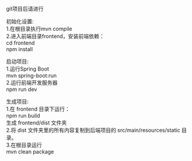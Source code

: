 git项目后请进行<br>



初始化设置:<br>
1.在根目录执行mvn compile<br>
2.进入前端目录frontend，安装前端依赖：<br>
cd frontend<br>
npm install<br>



启动项目:<br>
1.运行Spring Boot<br>
mvn spring-boot:run<br>
2.运行前端开发服务器<br>
npm run dev<br>



生成项目:<br>
1.在 frontend 目录下运行：<br>
npm run build<br>
生成 frontend/dist 文件夹<br>
2.将 dist 文件夹里的所有内容复制到后端项目的 src/main/resources/static 目录。<br>
3.在根目录运行<br>
mvn clean package<br>
